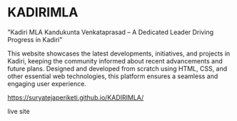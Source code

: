 # KADIRIMLA

"Kadiri MLA Kandukunta Venkataprasad – A Dedicated Leader Driving Progress in Kadiri"

This website showcases the latest developments, initiatives, and projects in Kadiri, keeping the community informed about recent advancements and future plans. Designed and developed from scratch using HTML, CSS, and other essential web technologies, this platform ensures a seamless and engaging user experience.

https://suryatejaperiketi.github.io/KADIRIMLA/

live site 
